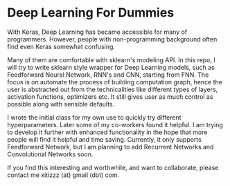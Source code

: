 # Deep Learning For Dummies

With Keras, Deep Learning has became accessible for many of programmers. However, people with non-programming background often find even Keras somewhat confusing.

Many of them are comfortable with sklearn's modeling API. In this repo, I will try to write sklearn style wrapper for Deep Learning models, such as Feedforward Neural Network, RNN's and CNN, starting from FNN. The focus is on automate the process of building computation graph, hence the user is abstracted out from the technicalities like different types of layers, activation functions, optimizers etc. It still gives user as much control as possible along with sensible defaults.

I wrote the initial class for my own use to quickly try different hyperparameters. Later some of my co-workers found it helpful. I am trying to develop it further with enhanced functionality in the hope that more people will find it helpful and time saving. Currently, it only supports Feedforward Network, but I am planning to add Recurrent Networks and Convolutional Networks soon.

If you find this interesting and worthwhile, and want to collaborate, please contact me xitizzz (at) gmail (dot) com.
